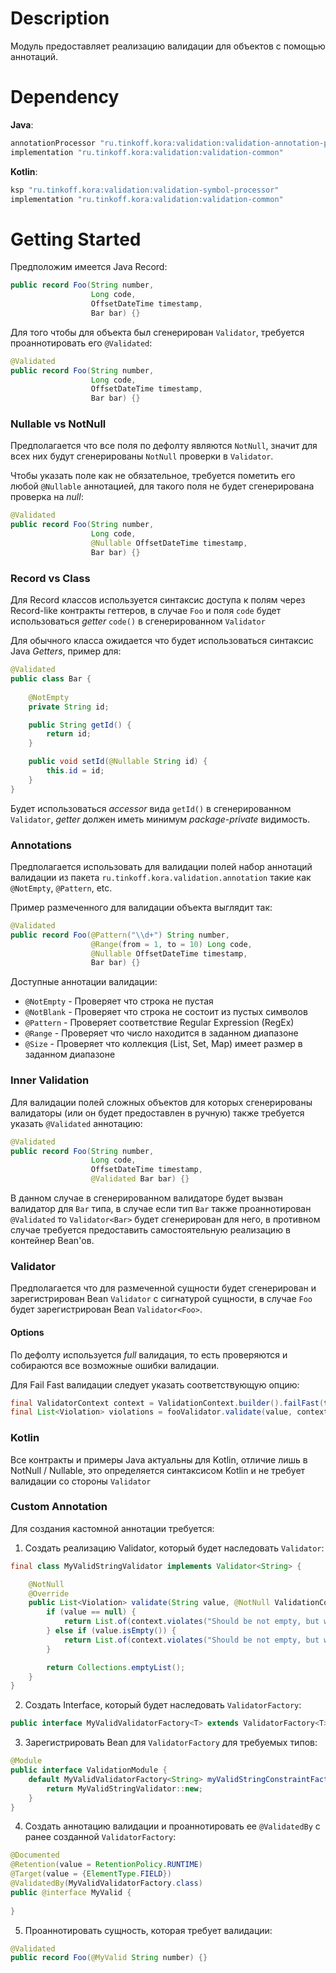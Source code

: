 # Description

Модуль предоставляет реализацию валидации для объектов с помощью аннотаций.

# Dependency

**Java**:
```groovy
annotationProcessor "ru.tinkoff.kora:validation:validation-annotation-processor"
implementation "ru.tinkoff.kora:validation:validation-common"
```

**Kotlin**:
```groovy
ksp "ru.tinkoff.kora:validation:validation-symbol-processor"
implementation "ru.tinkoff.kora:validation:validation-common"
```

# Getting Started

Предположим имеется Java Record:
```java
public record Foo(String number,
                  Long code,
                  OffsetDateTime timestamp,
                  Bar bar) {}
```

Для того чтобы для объекта был сгенерирован `Validator`, требуется проаннотировать его `@Validated`:
```java
@Validated
public record Foo(String number,
                  Long code,
                  OffsetDateTime timestamp,
                  Bar bar) {}
```

### Nullable vs NotNull

Предполагается что все поля по дефолту являются `NotNull`, значит для всех них будут сгенерированы `NotNull` проверки в `Validator`.

Чтобы указать поле как не обязательное, требуется пометить его любой `@Nullable` аннотацией,
для такого поля не будет сгенерирована проверка на *null*:
```java
@Validated
public record Foo(String number,
                  Long code,
                  @Nullable OffsetDateTime timestamp,
                  Bar bar) {}
```

### Record vs Class

Для Record классов используется синтаксис доступа к полям через Record-like контракты геттеров, в случае `Foo` и поля `code` будет использоваться *getter* `code()` в сгенерированном `Validator`

Для обычного класса ожидается что будет использоваться синтаксис Java *Getters*, пример для:
```java
@Validated
public class Bar {
    
    @NotEmpty
    private String id;

    public String getId() {
        return id;
    }

    public void setId(@Nullable String id) {
        this.id = id;
    }
}
```

Будет использоваться *accessor* вида `getId()` в сгенерированном `Validator`, *getter* должен иметь минимум *package-private* видимость.

### Annotations

Предполагается использовать для валидации полей набор аннотаций валидации из пакета `ru.tinkoff.kora.validation.annotation` такие как `@NotEmpty`, `@Pattern`, etc.

Пример размеченного для валидации объекта выглядит так:
```java
@Validated
public record Foo(@Pattern("\\d+") String number,
                  @Range(from = 1, to = 10) Long code,
                  @Nullable OffsetDateTime timestamp,
                  Bar bar) {}
```

Доступные аннотации валидации:
- `@NotEmpty` - Проверяет что строка не пустая
- `@NotBlank` - Проверяет что строка не состоит из пустых символов
- `@Pattern` - Проверяет соответствие Regular Expression (RegEx)
- `@Range` - Проверяет что число находится в заданном диапазоне
- `@Size` - Проверяет что коллекция (List, Set, Map) имеет размер в заданном диапазоне

### Inner Validation

Для валидации полей сложных объектов для которых сгенерированы валидаторы (или он будет предоставлен в ручную) также требуется указать `@Validated` аннотацию:
```java
@Validated
public record Foo(String number,
                  Long code,
                  OffsetDateTime timestamp,
                  @Validated Bar bar) {}
```

В данном случае в сгенерированном валидаторе будет вызван валидатор для `Bar` типа, 
в случае если тип `Bar` также проаннотирован `@Validated` то `Validator<Bar>` будет сгенерирован для него, 
в противном случае требуется предоставить самостоятельную реализацию в контейнер Bean'ов.

### Validator

Предполагается что для размеченной сущности будет сгенерирован и зарегистрирован Bean `Validator` с сигнатурой сущности, 
в случае `Foo` будет зарегистрирован Bean `Validator<Foo>`.

#### Options

По дефолту используется *full* валидация, то есть проверяются и собираются все возможные ошибки валидации.

Для Fail Fast валидации следует указать соответствующую опцию:
```java
final ValidatorContext context = ValidationContext.builder().failFast(true).build()
final List<Violation> violations = fooValidator.validate(value, context);
```

### Kotlin

Все контракты и примеры Java актуальны для Kotlin, отличие лишь в NotNull / Nullable, это определяется синтаксисом Kotlin и не требует валидации со стороны `Validator`

### Custom Annotation

Для создания кастомной аннотации требуется:
1) Создать реализацию Validator, который будет наследовать `Validator`:
```java
final class MyValidStringValidator implements Validator<String> {

    @NotNull
    @Override
    public List<Violation> validate(String value, @NotNull ValidationContext context) {
        if (value == null) {
            return List.of(context.violates("Should be not empty, but was null"));
        } else if (value.isEmpty()) {
            return List.of(context.violates("Should be not empty, but was empty"));
        }

        return Collections.emptyList();
    }
}
```

2) Создать Interface, который будет наследовать `ValidatorFactory`:
```java
public interface MyValidValidatorFactory<T> extends ValidatorFactory<T> { }
```

3) Зарегистрировать Bean для `ValidatorFactory` для требуемых типов:
```java
@Module
public interface ValidationModule {
    default MyValidValidatorFactory<String> myValidStringConstraintFactory() {
        return MyValidStringValidator::new;
    }
}
```

4) Создать аннотацию валидации и проаннотировать ее `@ValidatedBy` с ранее созданной `ValidatorFactory`:
```java
@Documented
@Retention(value = RetentionPolicy.RUNTIME)
@Target(value = {ElementType.FIELD})
@ValidatedBy(MyValidValidatorFactory.class)
public @interface MyValid {
    
}
```

5) Проаннотировать сущность, которая требует валидации:
```java
@Validated
public record Foo(@MyValid String number) {}
```
